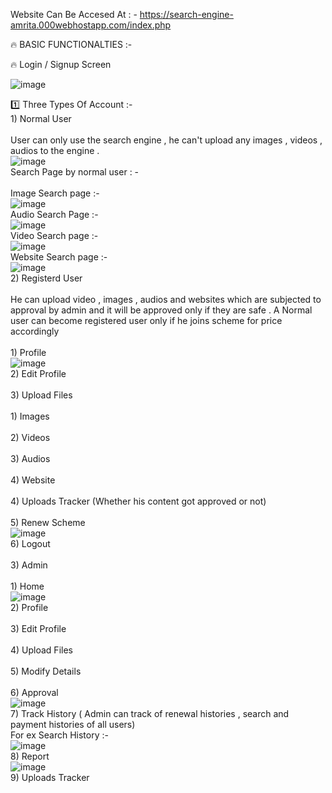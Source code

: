 Website Can Be Accesed At : - 
https://search-engine-amrita.000webhostapp.com/index.php


🔥 BASIC FUNCTIONALTIES :- 

🔥 Login / Signup Screen 

![image](https://user-images.githubusercontent.com/84332200/172672327-8a10ad37-2c12-40ae-99c9-de6bdf374ea1.png)

 1️⃣ Three Types Of Account :- <br/>
           1) Normal User <br/>
                 <br/>User can only use the search engine , he can't upload any images , videos , audios to the engine . <br/>
                 ![image](https://user-images.githubusercontent.com/84332200/172672464-85a770d4-0228-47e6-8071-e380b92e9d25.png)
                 <br/>Search Page by normal user : - <br/>
                 <br/>Image Search page :- <br/>
                 ![image](https://user-images.githubusercontent.com/84332200/172672998-88ee9426-c8c6-4f82-88bb-9796c3a8ca7c.png)
                 <br/>Audio Search Page :- <br/>
                 ![image](https://user-images.githubusercontent.com/84332200/172673113-5ce9b5be-9b9f-463c-b700-1968cde9b447.png)
                 <br/>Video Search page :- <br/>
                 ![image](https://user-images.githubusercontent.com/84332200/172673187-324982f1-3b63-4383-b00c-fbb87de98bc2.png)
                 <br/>Website Search page :- <br/>
                 ![image](https://user-images.githubusercontent.com/84332200/172673251-27a291ee-3345-4154-9ead-79d1809ef1c0.png)
           <br/>2) Registerd User <br/>
                 <br/>He can upload video , images , audios and websites which are subjected to approval by admin and it will be approved only if they are safe . A Normal user can become registered user only if he joins scheme for price accordingly <br/>
                 <br/>1) Profile <br/>
                 ![image](https://user-images.githubusercontent.com/84332200/172673991-0b82b421-bdf1-4a75-a7b8-719a94f4bae2.png)
                 <br/>2) Edit Profile <br/>
                 <br/>3) Upload Files <br/>
                      <br/>1) Images <br/>
                      <br/>2) Videos <br/>
                      <br/>3) Audios <br/>
                      <br/>4) Website <br/>
                <br/>4) Uploads Tracker (Whether his content got approved or not) <br/>
                <br/>5) Renew Scheme <br/>
                ![image](https://user-images.githubusercontent.com/84332200/172673898-61b92461-2136-4db3-9900-8d776e7792ef.png)
                <br/>6) Logout <br/>
           <br/>3) Admin <br/>
                <br/>1) Home  <br/>
                ![image](https://user-images.githubusercontent.com/84332200/172674126-8246739e-c528-4a71-9dc4-2c9952fd4681.png)
                <br/>2) Profile <br/>
                <br/>3) Edit Profile <br/>
                <br/>4) Upload Files <br/>
                <br/>5) Modify Details <br/>
                <br/>6) Approval <br/>
                ![image](https://user-images.githubusercontent.com/84332200/172677159-32c6eebe-80b6-4772-bcfa-4f99010036d8.png)
                <br/>7) Track History ( Admin can track of renewal histories , search and payment histories of all users) <br/>
                   For ex Search History :- <br/>
                   ![image](https://user-images.githubusercontent.com/84332200/172674828-8b611cb5-417d-4b83-9894-44de66d3aee9.png)
                <br/>8) Report <br/>
                ![image](https://user-images.githubusercontent.com/84332200/172674594-c9efe4bb-cd77-4e90-90b6-b33b0dcc9a99.png)
                <br/>9) Uploads Tracker <br/>
